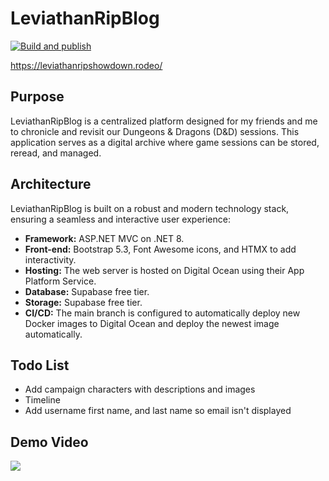 # LeviathanRipBlog  

[![Build and publish](https://github.com/georgebjork/LeviathanRipBlog/actions/workflows/main.yml/badge.svg?branch=main)](https://github.com/georgebjork/LeviathanRipBlog/actions/workflows/main.yml)

https://leviathanripshowdown.rodeo/

## Purpose

LeviathanRipBlog is a centralized platform designed for my friends and me to chronicle and revisit our Dungeons & Dragons (D&D) sessions. This application serves as a digital archive where game sessions can be stored, reread, and managed.

## Architecture

LeviathanRipBlog is built on a robust and modern technology stack, ensuring a seamless and interactive user experience:

- **Framework:** ASP.NET MVC on .NET 8.
- **Front-end:** Bootstrap 5.3, Font Awesome icons, and HTMX to add interactivity.
- **Hosting:** The web server is hosted on Digital Ocean using their App Platform Service.
- **Database:** Supabase free tier.
- **Storage:** Supabase free tier.
- **CI/CD:** The main branch is configured to automatically deploy new Docker images to Digital Ocean and deploy the newest image automatically.


## Todo List 
- Add campaign characters with descriptions and images
- Timeline
- Add username first name, and last name so email isn't displayed

## Demo Video 
<img src="https://raw.githubusercontent.com/georgebjork/LeviathanRipBlog/main/leviathan-rip-demo-2.gif" />
